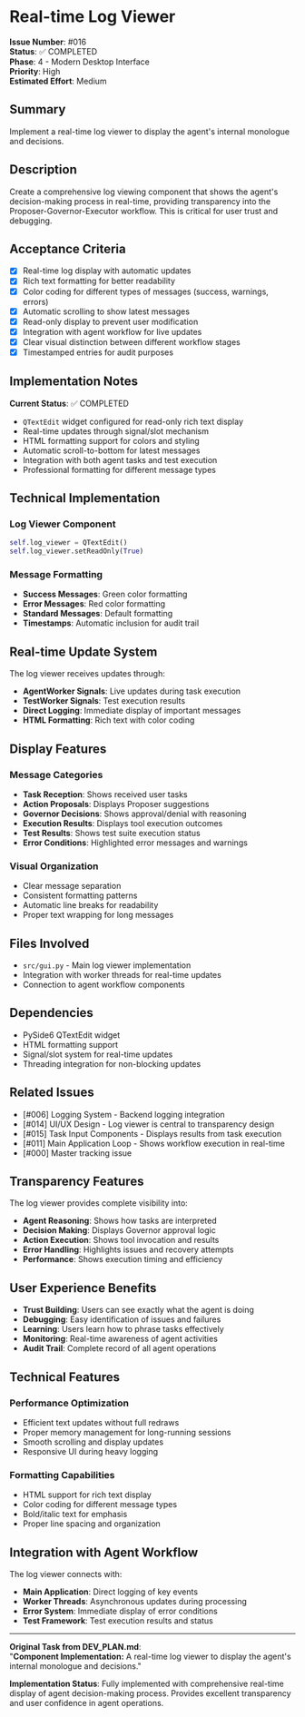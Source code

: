 # Real-time Log Viewer

**Issue Number**: #016  
**Status**: ✅ COMPLETED  
**Phase**: 4 - Modern Desktop Interface  
**Priority**: High  
**Estimated Effort**: Medium  

## Summary

Implement a real-time log viewer to display the agent's internal monologue and decisions.

## Description

Create a comprehensive log viewing component that shows the agent's decision-making process in real-time, providing transparency into the Proposer-Governor-Executor workflow. This is critical for user trust and debugging.

## Acceptance Criteria

- [x] Real-time log display with automatic updates
- [x] Rich text formatting for better readability
- [x] Color coding for different types of messages (success, warnings, errors)
- [x] Automatic scrolling to show latest messages
- [x] Read-only display to prevent user modification
- [x] Integration with agent workflow for live updates
- [x] Clear visual distinction between different workflow stages
- [x] Timestamped entries for audit purposes

## Implementation Notes

**Current Status**: ✅ COMPLETED
- `QTextEdit` widget configured for read-only rich text display
- Real-time updates through signal/slot mechanism
- HTML formatting support for colors and styling
- Automatic scroll-to-bottom for latest messages
- Integration with both agent tasks and test execution
- Professional formatting for different message types

## Technical Implementation

### Log Viewer Component
```python
self.log_viewer = QTextEdit()
self.log_viewer.setReadOnly(True)
```

### Message Formatting
- **Success Messages**: Green color formatting
- **Error Messages**: Red color formatting  
- **Standard Messages**: Default formatting
- **Timestamps**: Automatic inclusion for audit trail

## Real-time Update System

The log viewer receives updates through:
- **AgentWorker Signals**: Live updates during task execution
- **TestWorker Signals**: Test execution results
- **Direct Logging**: Immediate display of important messages
- **HTML Formatting**: Rich text with color coding

## Display Features

### Message Categories
- **Task Reception**: Shows received user tasks
- **Action Proposals**: Displays Proposer suggestions
- **Governor Decisions**: Shows approval/denial with reasoning
- **Execution Results**: Displays tool execution outcomes
- **Test Results**: Shows test suite execution status
- **Error Conditions**: Highlighted error messages and warnings

### Visual Organization
- Clear message separation
- Consistent formatting patterns
- Automatic line breaks for readability
- Proper text wrapping for long messages

## Files Involved

- `src/gui.py` - Main log viewer implementation
- Integration with worker threads for real-time updates
- Connection to agent workflow components

## Dependencies

- PySide6 QTextEdit widget
- HTML formatting support
- Signal/slot system for real-time updates
- Threading integration for non-blocking updates

## Related Issues

- [#006] Logging System - Backend logging integration
- [#014] UI/UX Design - Log viewer is central to transparency design
- [#015] Task Input Components - Displays results from task execution
- [#011] Main Application Loop - Shows workflow execution in real-time
- [#000] Master tracking issue

## Transparency Features

The log viewer provides complete visibility into:
- **Agent Reasoning**: Shows how tasks are interpreted
- **Decision Making**: Displays Governor approval logic
- **Action Execution**: Shows tool invocation and results
- **Error Handling**: Highlights issues and recovery attempts
- **Performance**: Shows execution timing and efficiency

## User Experience Benefits

- **Trust Building**: Users can see exactly what the agent is doing
- **Debugging**: Easy identification of issues and failures
- **Learning**: Users learn how to phrase tasks effectively
- **Monitoring**: Real-time awareness of agent activities
- **Audit Trail**: Complete record of all agent operations

## Technical Features

### Performance Optimization
- Efficient text updates without full redraws
- Proper memory management for long-running sessions
- Smooth scrolling and display updates
- Responsive UI during heavy logging

### Formatting Capabilities
- HTML support for rich text display
- Color coding for different message types
- Bold/italic text for emphasis
- Proper line spacing and organization

## Integration with Agent Workflow

The log viewer connects with:
- **Main Application**: Direct logging of key events
- **Worker Threads**: Asynchronous updates during processing
- **Error System**: Immediate display of error conditions
- **Test Framework**: Test execution results and status

---

**Original Task from DEV_PLAN.md**:  
"**Component Implementation:** A real-time log viewer to display the agent's internal monologue and decisions."

**Implementation Status**: Fully implemented with comprehensive real-time display of agent decision-making process. Provides excellent transparency and user confidence in agent operations.